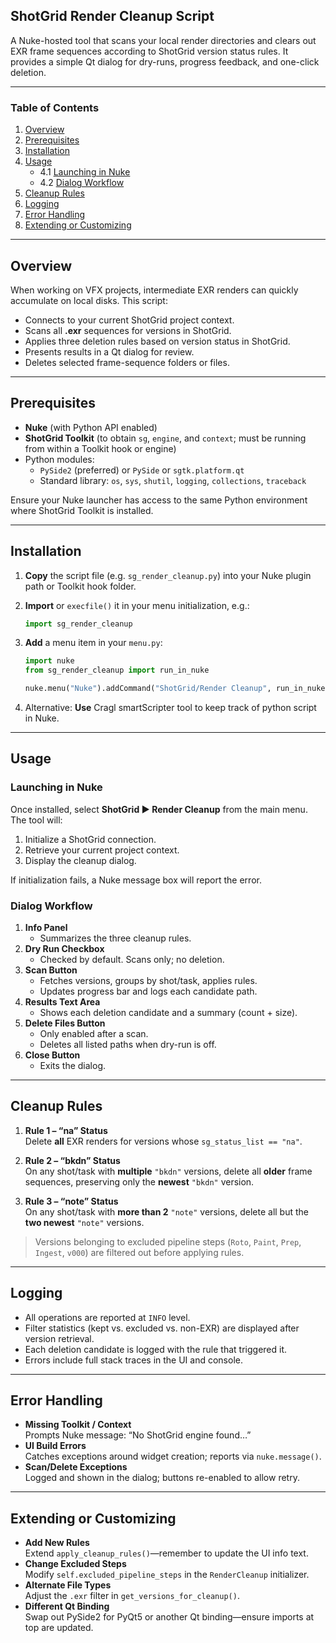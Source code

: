 ## ShotGrid Render Cleanup Script

A Nuke-hosted tool that scans your local render directories and clears out EXR frame sequences according to ShotGrid version status rules. It provides a simple Qt dialog for dry-runs, progress feedback, and one-click deletion.

---

### Table of Contents

1. [Overview](#overview)  
2. [Prerequisites](#prerequisites)  
3. [Installation](#installation)  
4. [Usage](#usage)  
   - 4.1 [Launching in Nuke](#launching-in-nuke)  
   - 4.2 [Dialog Workflow](#dialog-workflow)  
5. [Cleanup Rules](#cleanup-rules)  
6. [Logging](#logging)  
7. [Error Handling](#error-handling)  
8. [Extending or Customizing](#extending-or-customizing)  

---

## Overview

When working on VFX projects, intermediate EXR renders can quickly accumulate on local disks. This script:

- Connects to your current ShotGrid project context.  
- Scans all **.exr** sequences for versions in ShotGrid.  
- Applies three deletion rules based on version status in ShotGrid.  
- Presents results in a Qt dialog for review.  
- Deletes selected frame-sequence folders or files.

---

## Prerequisites

- **Nuke** (with Python API enabled)  
- **ShotGrid Toolkit** (to obtain `sg`, `engine`, and `context`; must be running from within a Toolkit hook or engine)  
- Python modules:  
  - `PySide2` (preferred) or `PySide` or `sgtk.platform.qt`  
  - Standard library: `os`, `sys`, `shutil`, `logging`, `collections`, `traceback`

Ensure your Nuke launcher has access to the same Python environment where ShotGrid Toolkit is installed.

---

## Installation

1. **Copy** the script file (e.g. `sg_render_cleanup.py`) into your Nuke plugin path or Toolkit hook folder.  
2. **Import** or `execfile()` it in your menu initialization, e.g.:

   ```python
   import sg_render_cleanup
   ```

3. **Add** a menu item in your `menu.py`:

   ```python
   import nuke
   from sg_render_cleanup import run_in_nuke

   nuke.menu("Nuke").addCommand("ShotGrid/Render Cleanup", run_in_nuke)
   ```

4. Alternative: **Use** Cragl smartScripter tool to keep track of python script in Nuke.

---

## Usage

### Launching in Nuke

Once installed, select **ShotGrid ▶ Render Cleanup** from the main menu. The tool will:

1. Initialize a ShotGrid connection.  
2. Retrieve your current project context.  
3. Display the cleanup dialog.

If initialization fails, a Nuke message box will report the error.

### Dialog Workflow

1. **Info Panel**  
   - Summarizes the three cleanup rules.  
2. **Dry Run Checkbox**  
   - Checked by default. Scans only; no deletion.  
3. **Scan Button**  
   - Fetches versions, groups by shot/task, applies rules.  
   - Updates progress bar and logs each candidate path.  
4. **Results Text Area**  
   - Shows each deletion candidate and a summary (count + size).  
5. **Delete Files Button**  
   - Only enabled after a scan.  
   - Deletes all listed paths when dry-run is off.  
6. **Close Button**  
   - Exits the dialog.

---

## Cleanup Rules

1. **Rule 1 – “na” Status**  
   Delete **all** EXR renders for versions whose `sg_status_list == "na"`.

2. **Rule 2 – “bkdn” Status**  
   On any shot/task with **multiple** `"bkdn"` versions, delete all **older** frame sequences, preserving only the **newest** `"bkdn"` version.

3. **Rule 3 – “note” Status**  
   On any shot/task with **more than 2** `"note"` versions, delete all but the **two newest** `"note"` versions.

> Versions belonging to excluded pipeline steps (`Roto`, `Paint`, `Prep`, `Ingest`, `v000`) are filtered out before applying rules.

---

## Logging

- All operations are reported at `INFO` level.  
- Filter statistics (kept vs. excluded vs. non-EXR) are displayed after version retrieval.  
- Each deletion candidate is logged with the rule that triggered it.  
- Errors include full stack traces in the UI and console.

---

## Error Handling

- **Missing Toolkit / Context**  
  Prompts Nuke message: “No ShotGrid engine found…”  
- **UI Build Errors**  
  Catches exceptions around widget creation; reports via `nuke.message()`.  
- **Scan/Delete Exceptions**  
  Logged and shown in the dialog; buttons re-enabled to allow retry.

---

## Extending or Customizing

- **Add New Rules**  
  Extend `apply_cleanup_rules()`—remember to update the UI info text.  
- **Change Excluded Steps**  
  Modify `self.excluded_pipeline_steps` in the `RenderCleanup` initializer.  
- **Alternate File Types**  
  Adjust the `.exr` filter in `get_versions_for_cleanup()`.  
- **Different Qt Binding**  
  Swap out PySide2 for PyQt5 or another Qt binding—ensure imports at top are updated.
